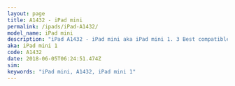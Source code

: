 ```yaml
---
layout: page
title: A1432 - iPad mini
permalink: /ipads/iPad-A1432/
model_name: iPad mini
description: "iPad A1432 - iPad mini aka iPad mini 1. 3 Best compatible iPad cases, pens, chargers and keyboards."
aka: iPad mini 1
code: A1432
date: 2018-06-05T06:24:51.474Z
sim: 
keywords: "iPad mini, A1432, iPad mini 1"
---
```

